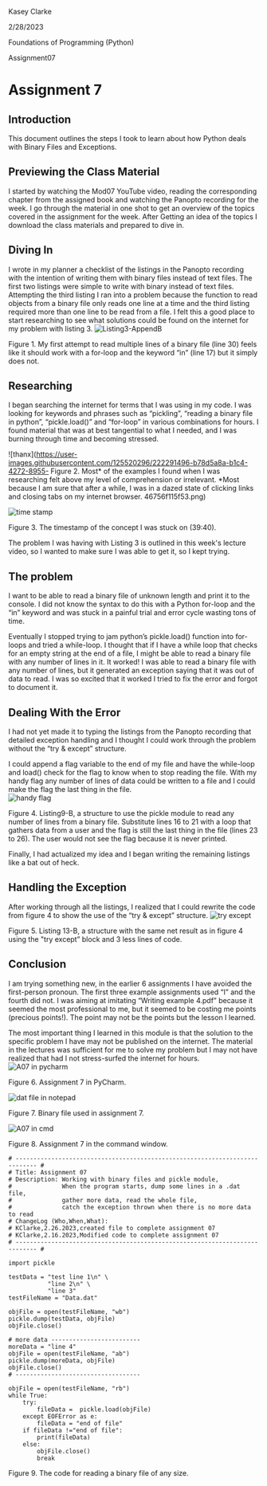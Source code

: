 Kasey Clarke 

2/28/2023 

Foundations of Programming (Python) 

Assignment07 

 

# Assignment 7 

## Introduction 

This document outlines the steps I took to learn about how Python deals with Binary Files and Exceptions. 

 

## Previewing the Class Material 

I started by watching the Mod07 YouTube video, reading the corresponding chapter from the assigned book and watching the Panopto recording for the week. I go through the material in one shot to get an overview of the topics covered in the assignment for the week. After Getting an idea of the topics I download the class materials and prepared to dive in. 

 

## Diving In 

I wrote in my planner a checklist of the listings in the Panopto recording with the intention of writing them with binary files instead of text files. The first two listings were simple to write with binary instead of text files. Attempting the third listing I ran into a problem because the function to read objects from a binary file only reads one line at a time and the third listing required more than one line to be read from a file. I felt this a good place to start researching to see what solutions could be found on the internet for my problem with listing 3. 
![Listing3-AppendB](https://user-images.githubusercontent.com/125520296/222291417-5c5b3da7-aa33-4a8f-bcd2-5e1ad7306f6a.png)

Figure 1. My first attempt to read multiple lines of a binary file (line 30) feels like it should work with a for-loop and the keyword “in” (line 17) but it simply does not. 

 

## Researching 

I began searching the internet for terms that I was using in my code. I was looking for keywords and phrases such as “pickling”, “reading a binary file in python”, “pickle.load()” and “for-loop” in various combinations for hours. I found material that was at best tangential to what I needed, and I was burning through time and becoming stressed. 

  ![thanx](https://user-images.githubusercontent.com/125520296/222291496-b78d5a8a-b1c4-4272-8955-
  Figure 2. Most* of the examples I found when I was researching felt above my level of comprehension or irrelevant. *Most because I am sure that after a while, I was in a dazed state of clicking links and closing tabs on my internet browser. 46756f115f53.png)
  
![time stamp](https://user-images.githubusercontent.com/125520296/222291907-04b9abec-5ab1-498c-abfe-d7d4d87e9ac4.png)

Figure 3. The timestamp of the concept I was stuck on (39:40). 

The problem I was having with Listing 3 is outlined in this week's lecture video, so I wanted to make sure I was able to get it, so I kept trying. 

 

## The problem 

I want to be able to read a binary file of unknown length and print it to the console. I did not know the syntax to do this with a Python for-loop and the “in” keyword and was stuck in a painful trial and error cycle wasting tons of time. 

 

Eventually I stopped trying to jam python’s pickle.load() function into for-loops and tried a while-loop. I thought that if I have a while loop that checks for an empty string at the end of a file, I might be able to read a binary file with any number of lines in it. It worked! I was able to read a binary file with any number of lines, but it generated an exception saying that it was out of data to read. I was so excited that it worked I tried to fix the error and forgot to document it. 

 

## Dealing With the Error 

I had not yet made it to typing the listings from the Panopto recording that detailed exception handling and I thought I could work through the problem without the “try & except” structure. 

I could append a flag variable to the end of my file and have the while-loop and load() check for the flag to know when to stop reading the file. With my handy flag any number of lines of data could be written to a file and I could make the flag the last thing in the file.  
![handy flag](https://user-images.githubusercontent.com/125520296/222291983-8900d55d-7f50-464c-8299-b2b371b80b32.png)

Figure 4. Listing9-B, a structure to use the pickle module to read any number of lines from a binary file. Substitute lines 16 to 21 with a loop that gathers data from a user and the flag is still the last thing in the file (lines 23 to 26). The user would not see the flag because it is never printed. 

Finally, I had actualized my idea and I began writing the remaining listings like a bat out of heck. 

 

## Handling the Exception 

After working through all the listings, I realized that I could rewrite the code from figure 4 to show the use of the “try & except” structure. 
![try except](https://user-images.githubusercontent.com/125520296/222292055-de8dbcd7-310e-453d-b798-6eaf9ede25e4.png)

Figure 5. Listing 13-B, a structure with the same net result as in figure 4 using the "try except” block and 3 less lines of code. 

 

## Conclusion 

I am trying something new, in the earlier 6 assignments I have avoided the first-person pronoun. The first three example assignments used “I” and the fourth did not. I was aiming at imitating “Writing example 4.pdf” because it seemed the most professional to me, but it seemed to be costing me points (precious points!). The point may not be the points but the lesson I learned. 

 

The most important thing I learned in this module is that the solution to the specific problem I have may not be published on the internet. The material in the lectures was sufficient for me to solve my problem but I may not have realized that had I not stress-surfed the internet for hours. 
![A07 in pycharm](https://user-images.githubusercontent.com/125520296/222292108-e59c380c-6044-499b-8128-09a6f92113f5.png)

Figure 6. Assignment 7 in PyCharm.

![dat file in notepad](https://user-images.githubusercontent.com/125520296/222292155-c70b9def-785c-40f3-8dfe-bf17a8513a52.png)

Figure 7. Binary file used in assignment 7. 

![A07 in cmd](https://user-images.githubusercontent.com/125520296/222292215-b3614623-db0f-4190-9b48-207aaf067581.png)

Figure 8. Assignment 7 in the command window. 

```
# ---------------------------------------------------------------------------- #
# Title: Assignment 07
# Description: Working with binary files and pickle module,
#              When the program starts, dump some lines in a .dat file,
#              gather more data, read the whole file,
#              catch the exception thrown when there is no more data to read
# ChangeLog (Who,When,What):
# KClarke,2.26.2023,created file to complete assignment 07
# KClarke,2.16.2023,Modified code to complete assignment 07
# ---------------------------------------------------------------------------- #

import pickle

testData = "test line 1\n" \
           "line 2\n" \
           "line 3"
testFileName = "Data.dat"

objFile = open(testFileName, "wb")
pickle.dump(testData, objFile)
objFile.close()

# more data -------------------------
moreData = "line 4"
objFile = open(testFileName, "ab")
pickle.dump(moreData, objFile)
objFile.close()
# -----------------------------------

objFile = open(testFileName, "rb")
while True:
    try:
        fileData =  pickle.load(objFile)
    except EOFError as e:
        fileData = "end of file"
    if fileData !="end of file":
        print(fileData)
    else:
        objFile.close()
        break
```
Figure 9. The code for reading a binary file of any size.
